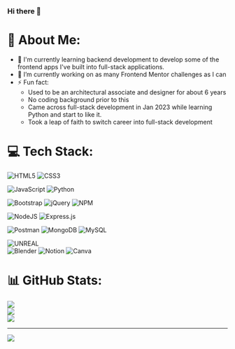 ### Hi there 👋

# 💫 About Me:
- 🌱 I'm currently learning backend development to develop some of the frontend apps I've built into full-stack applications.
- 🔭 I’m currently working on as many Frontend Mentor challenges as I can
- ⚡ Fun fact: 
     - Used to be an architectural associate and designer for about 6 years
     - No coding background prior to this 
     - Came across full-stack development in Jan 2023 while learning Python and start to like it. 
     - Took a leap of faith to switch career into full-stack development


# 💻 Tech Stack:
![HTML5](https://img.shields.io/badge/html5-%23E34F26.svg?style=for-the-badge&logo=html5&logoColor=white) 
![CSS3](https://img.shields.io/badge/css3-%231572B6.svg?style=for-the-badge&logo=css3&logoColor=white)<br/>

![JavaScript](https://img.shields.io/badge/javascript-%23323330.svg?style=for-the-badge&logo=javascript&logoColor=%23F7DF1E) 
![Python](https://img.shields.io/badge/python-3670A0?style=for-the-badge&logo=python&logoColor=ffdd54)<br/>

![Bootstrap](https://img.shields.io/badge/bootstrap-%23563D7C.svg?style=for-the-badge&logo=bootstrap&logoColor=white)
![jQuery](https://img.shields.io/badge/jquery-%230769AD.svg?style=for-the-badge&logo=jquery&logoColor=white) 
![NPM](https://img.shields.io/badge/NPM-%23000000.svg?style=for-the-badge&logo=npm&logoColor=white)<br/>

![NodeJS](https://img.shields.io/badge/node.js-6DA55F?style=for-the-badge&logo=node.js&logoColor=white) 
![Express.js](https://img.shields.io/badge/express.js-%23404d59.svg?style=for-the-badge&logo=express&logoColor=%2361DAFB)<br/>

![Postman](https://img.shields.io/badge/Postman-FF6C37?style=for-the-badge&logo=postman&logoColor=white)
![MongoDB](https://img.shields.io/badge/MongoDB-%234ea94b.svg?style=for-the-badge&logo=mongodb&logoColor=white) 
![MySQL](https://img.shields.io/badge/mysql-%2300f.svg?style=for-the-badge&logo=mysql&logoColor=white)<br/>

![UNREAL](https://img.shields.io/badge/unreal-%2320232a.svg?style=for-the-badge&logo=unreal-engine&logoColor=white)  
![Blender](https://img.shields.io/badge/blender-%23F5792A.svg?style=for-the-badge&logo=blender&logoColor=white) 
![Notion](https://img.shields.io/badge/Notion-%23000000.svg?style=for-the-badge&logo=notion&logoColor=white) 
![Canva](https://img.shields.io/badge/Canva-%2300C4CC.svg?style=for-the-badge&logo=Canva&logoColor=white) 

# 📊 GitHub Stats:
![](https://github-readme-stats.vercel.app/api?username=Jo-cloud85&theme=dark&hide_border=false&include_all_commits=false&count_private=false)<br/>
![](https://github-readme-streak-stats.herokuapp.com/?user=Jo-cloud85&theme=dark&hide_border=false)<br/>
![](https://github-readme-stats.vercel.app/api/top-langs/?username=Jo-cloud85&theme=dark&hide_border=false&include_all_commits=false&count_private=false&layout=compact)

---
[![](https://visitcount.itsvg.in/api?id=Jo-cloud85&icon=0&color=0)](https://visitcount.itsvg.in)

<!-- Proudly created with GPRM ( https://gprm.itsvg.in ) -->
